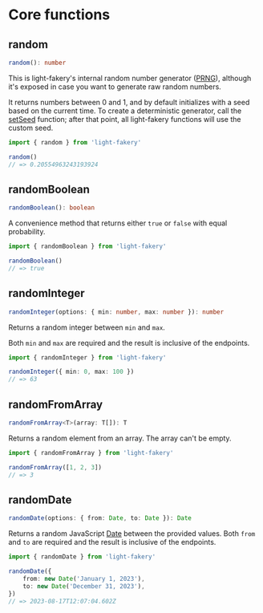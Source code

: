 # Core functions

## random

```typescript
random(): number
```

This is light-fakery's internal random number generator ([PRNG](https://en.wikipedia.org/wiki/Pseudorandom_number_generator)), although it's exposed in case you want to generate raw random numbers.

It returns numbers between 0 and 1, and by default initializes with a seed based on the current time. To create a deterministic generator, call the [setSeed](/functions/utility#setSeed) function; after that point, all light-fakery functions will use the custom seed.


```typescript
import { random } from 'light-fakery'

random()
// => 0.20554963243193924
```

## randomBoolean

```typescript
randomBoolean(): boolean
```

A convenience method that returns either `true` or `false` with equal probability.

```typescript
import { randomBoolean } from 'light-fakery'

randomBoolean()
// => true
```

## randomInteger

```typescript
randomInteger(options: { min: number, max: number }): number
```

Returns a random integer between `min` and `max`.

Both `min` and `max` are required and the result is inclusive of the endpoints.

```typescript
import { randomInteger } from 'light-fakery'

randomInteger({ min: 0, max: 100 })
// => 63
```

## randomFromArray

```typescript
randomFromArray<T>(array: T[]): T
```

Returns a random element from an array. The array can't be empty.


```typescript
import { randomFromArray } from 'light-fakery'

randomFromArray([1, 2, 3])
// => 3
```

## randomDate

```typescript
randomDate(options: { from: Date, to: Date }): Date
```

Returns a random JavaScript [Date](https://developer.mozilla.org/en-US/docs/Web/JavaScript/Reference/Global_Objects/Date) between the provided values. Both `from` and `to` are required and the result is inclusive of the endpoints.

```typescript
import { randomDate } from 'light-fakery'

randomDate({
	from: new Date('January 1, 2023'),
	to: new Date('December 31, 2023'),
})
// => 2023-08-17T12:07:04.602Z
```

